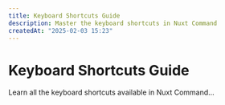 ```yaml
---
title: Keyboard Shortcuts Guide
description: Master the keyboard shortcuts in Nuxt Command
createdAt: "2025-02-03 15:23"
---
```


# Keyboard Shortcuts Guide

Learn all the keyboard shortcuts available in Nuxt Command... 
